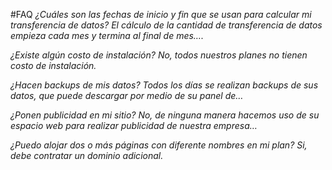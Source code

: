 

#FAQ
_¿Cuáles son las fechas de inicio y fin que se usan para calcular mi transferencia de datos? El cálculo de la cantidad de transferencia de datos empieza cada mes y termina al final de mes…._

_¿Existe algún costo de instalación? No, todos nuestros planes no tienen costo de instalación._

_¿Hacen backups de mis datos? Todos los días se realizan backups de sus datos, que puede descargar por medio de su panel de…_

_¿Ponen publicidad en mi sitio? No, de ninguna manera hacemos uso de su espacio web para realizar publicidad de nuestra empresa…_

_¿Puedo alojar dos o más páginas con diferente nombres en mi plan? Si, debe contratar un dominio adicional._
